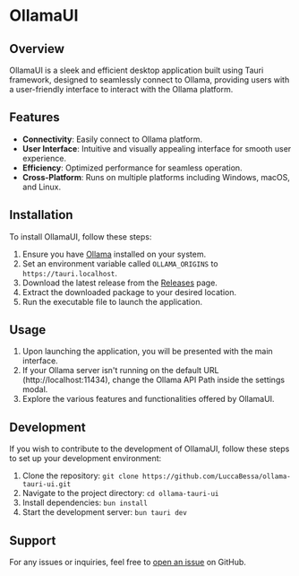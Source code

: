 # OllamaUI

## Overview

OllamaUI is a sleek and efficient desktop application built using Tauri framework, designed to seamlessly connect to Ollama, providing users with a user-friendly interface to interact with the Ollama platform.

## Features

- **Connectivity**: Easily connect to Ollama platform.
- **User Interface**: Intuitive and visually appealing interface for smooth user experience.
- **Efficiency**: Optimized performance for seamless operation.
- **Cross-Platform**: Runs on multiple platforms including Windows, macOS, and Linux.

## Installation

To install OllamaUI, follow these steps:

1. Ensure you have [Ollama](https://ollama.com/download) installed on your system.
2. Set an environment variable called `OLLAMA_ORIGINS` to `https://tauri.localhost`.
3. Download the latest release from the [Releases](https://github.com/LuccaBessa/ollama-tauri-ui/releases) page.
4. Extract the downloaded package to your desired location.
5. Run the executable file to launch the application.

## Usage

1. Upon launching the application, you will be presented with the main interface.
2. If your Ollama server isn't running on the default URL (http://localhost:11434), change the Ollama API Path inside the settings modal.
3. Explore the various features and functionalities offered by OllamaUI.

## Development

If you wish to contribute to the development of OllamaUI, follow these steps to set up your development environment:

1. Clone the repository: `git clone https://github.com/LuccaBessa/ollama-tauri-ui.git`
2. Navigate to the project directory: `cd ollama-tauri-ui`
3. Install dependencies: `bun install`
4. Start the development server: `bun tauri dev`

## Support

For any issues or inquiries, feel free to [open an issue](https://github.com/LuccaBessa/ollama-tauri-ui/issues) on GitHub.
